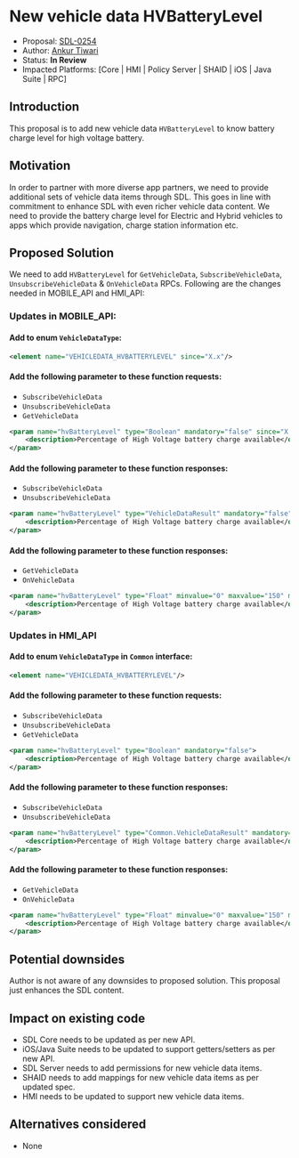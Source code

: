 # New vehicle data HVBatteryLevel

* Proposal: [SDL-0254](0254-New-vehicle-data-HVBatteryLevel.md)
* Author: [Ankur Tiwari](https://github.com/atiwari9)
* Status: **In Review**
* Impacted Platforms: [Core | HMI | Policy Server | SHAID | iOS | Java Suite | RPC]

## Introduction

This proposal is to add new vehicle data `HVBatteryLevel` to know battery charge level for high voltage battery.

## Motivation

In order to partner with more diverse app partners, we need to provide additional sets of vehicle data items through SDL. This goes in line with commitment to enhance SDL with even richer vehicle data content. We need to provide the battery charge level for Electric and Hybrid vehicles to apps which provide navigation, charge station information etc.

## Proposed Solution 

We need to add `HVBatteryLevel` for `GetVehicleData`, `SubscribeVehicleData`, `UnsubscribeVehicleData` & `OnVehicleData` RPCs. Following are the changes needed in MOBILE_API and HMI_API:

### Updates in MOBILE_API:

#### Add to enum `VehicleDataType`: 

```xml	
<element name="VEHICLEDATA_HVBATTERYLEVEL" since="X.x"/>
```

#### Add the following parameter to these function requests:
* `SubscribeVehicleData`
* `UnsubscribeVehicleData`
* `GetVehicleData`

```xml	
<param name="hvBatteryLevel" type="Boolean" mandatory="false" since="X.x">
	<description>Percentage of High Voltage battery charge available</description>
</param>
```

#### Add the following parameter to these function responses:
* `SubscribeVehicleData`
* `UnsubscribeVehicleData`

```xml	
<param name="hvBatteryLevel" type="VehicleDataResult" mandatory="false" since="X.x">
	<description>Percentage of High Voltage battery charge available</description>
</param>
```

#### Add the following parameter to these function responses:
* `GetVehicleData`
* `OnVehicleData`

```xml	
<param name="hvBatteryLevel" type="Float" minvalue="0" maxvalue="150" mandatory="false" since="X.x">
	<description>Percentage of High Voltage battery charge available</description>
</param>
```

### Updates in HMI_API 

#### Add to enum `VehicleDataType` in `Common` interface: 

```xml	
<element name="VEHICLEDATA_HVBATTERYLEVEL"/>
```
#### Add the following parameter to these function requests:
* `SubscribeVehicleData`
* `UnsubscribeVehicleData`
* `GetVehicleData`

```xml	
<param name="hvBatteryLevel" type="Boolean" mandatory="false">
	<description>Percentage of High Voltage battery charge available</description>
</param>
```

#### Add the following parameter to these function responses:
* `SubscribeVehicleData`
* `UnsubscribeVehicleData`

```xml	
<param name="hvBatteryLevel" type="Common.VehicleDataResult" mandatory="false">
	<description>Percentage of High Voltage battery charge available</description>
</param>
```

#### Add the following parameter to these function responses:
* `GetVehicleData`
* `OnVehicleData`

```xml	
<param name="hvBatteryLevel" type="Float" minvalue="0" maxvalue="150" mandatory="false">
	<description>Percentage of High Voltage battery charge available</description>
</param>
```

## Potential downsides

Author is not aware of any downsides to proposed solution. This proposal just enhances the SDL content.

## Impact on existing code

* SDL Core needs to be updated as per new API.
* iOS/Java Suite needs to be updated to support getters/setters as per new API.
* SDL Server needs to add permissions for new vehicle data items.
* SHAID needs to add mappings for new vehicle data items as per updated spec.
* HMI needs to be updated to support new vehicle data items.

## Alternatives considered

* None
